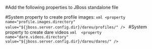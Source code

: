 #Add the following properties to JBoss standalone file 

#System property to create profile images:
	```xml
		<property name="profile.images.directory" value="${jboss.server.config.dir}/dareu/profiles/" />
	```
#System property to create dare videos
	```xml 
		<property name="dare.videos.directory" value="${jboss.server.config.dir}/dareu/dares/" />
	```